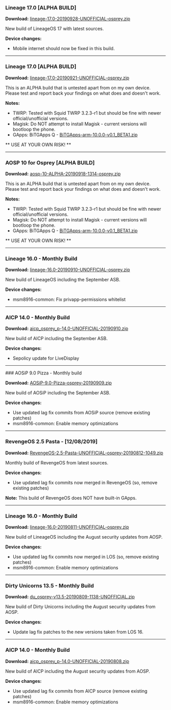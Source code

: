 ### Lineage 17.0 [ALPHA BUILD]

**Download:** [lineage-17.0-20190928-UNOFFICIAL-osprey.zip](https://www.androidfilehost.com/?fid=1899786940962596515)

New build of LineageOS 17 with latest sources.

**Device changes:**
- Mobile internet should now be fixed in this build.

<hr>

### Lineage 17.0 [ALPHA BUILD]

**Download:** [lineage-17.0-20190921-UNOFFICIAL-osprey.zip](https://www.androidfilehost.com/?fid=1899786940962590640)

This is an ALPHA build that is untested apart from on my own device.
Please test and report back your findings on what does and doesn't work.

**Notes:**
- TWRP: Tested with Squid TWRP 3.2.3-r1 but should be fine with newer official/unofficial versions.
- Magisk: Do NOT attempt to install Magisk - current versions will bootloop the phone. 
- GApps: BiTGApps Q - [BiTGApps-arm-10.0.0-v0.1_BETA1.zip](https://www.mediafire.com/download/4dnqrgqbhrhk8y2)

** USE AT YOUR OWN RISK! **

<hr>

### AOSP 10 for Osprey [ALPHA BUILD]

**Download:** [aosp-10-ALPHA-20190918-1314-osprey.zip](https://www.androidfilehost.com/?fid=1899786940962588652)

This is an ALPHA build that is untested apart from on my own device.
Please test and report back your findings on what does and doesn't work.

**Notes:**
- TWRP: Tested with Squid TWRP 3.2.3-r1 but should be fine with newer official/unofficial versions.
- Magisk: Do NOT attempt to install Magisk - current versions will bootloop the phone. 
- GApps: BiTGApps Q - [BiTGApps-arm-10.0.0-v0.1_BETA1.zip](https://www.mediafire.com/download/4dnqrgqbhrhk8y2)

** USE AT YOUR OWN RISK! **

<hr>

### Lineage 16.0 - Monthly Build

**Download:** [lineage-16.0-20190910-UNOFFICIAL-osprey.zip](https://www.androidfilehost.com/?fid=1899786940962581808)

New build of LineageOS including the September ASB.

**Device changes:**
- msm8916-common: Fix privapp-permissions whitelist

<hr>

### AICP 14.0 - Monthly Build

**Download:** [aicp_osprey_p-14.0-UNOFFICIAL-20190910.zip](https://www.androidfilehost.com/?fid=1899786940962581589)

New build of AICP including the September ASB.

**Device changes:**
- Sepolicy update for LiveDisplay

<hr>
### AOSiP 9.0 Pizza - Monthly build

**Download:** [AOSiP-9.0-Pizza-osprey-20190909.zip](https://www.androidfilehost.com/?fid=1899786940962580578)

New build of AOSiP including the September ASB.

**Device changes:**

- Use updated lag fix commits from AOSiP source (remove existing patches)
- msm8916-common: Enable memory optimizations

<hr>

### RevengeOS 2.5 Pasta - [12/08/2019]

**Download:** [RevengeOS-2.5-Pasta-UNOFFICIAL-osprey-20190812-1049.zip](https://www.androidfilehost.com/?fid=6006931924117935473)

Monthly build of RevengeOS from latest sources.

**Device changes:**
- Use updated lag fix commits now merged in RevengeOS (so, remove existing patches)

**Note:** This build of RevengeOS does NOT have built-in GApps.

<hr>

### Lineage 16.0 - Monthly Build

**Download:** [lineage-16.0-20190811-UNOFFICIAL-osprey.zip](https://www.androidfilehost.com/?fid=6006931924117934600)

New build of LineageOS including the August security updates from AOSP.

**Device changes:**

- Use updated lag fix commits now merged in LOS (so, remove existing patches)
- msm8916-common: Enable memory optimizations

<hr>

### Dirty Unicorns 13.5 - Monthly Build

**Download:** [du_osprey-v13.5-20190809-1138-UNOFFICIAL.zip](https://www.androidfilehost.com/?fid=6006931924117933248)

New build of Dirty Unicorns including the August security updates from AOSP.

**Device changes:**
- Update lag fix patches to the new versions taken from LOS 16.

<hr>

### AICP 14.0 - Monthly Build

**Download:** [aicp_osprey_p-14.0-UNOFFICIAL-20190808.zip](https://www.androidfilehost.com/?fid=6006931924117932153)

New build of AICP including the August security updates from AOSP.

**Device changes:**
- Use updated lag fix commits from AICP source (remove existing patches)
- msm8916-common: Enable memory optimizations

